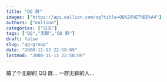 ```yaml
---
title: "QQ 群"
images: ["https://api.eallion.com/og?title=QQ%20%E7%BE%A4"]
authors: ["eallion"]
categories: ["日志"]
tags: ["QQ","无聊","QQ 群"]
draft: false
slug: "qq-group"
date: "2008-11-13 22:58:09"
lastmod: "2008-11-13 22:58:09"
---
```


搞了个无聊的 QQ 群...
一群无聊的人...
